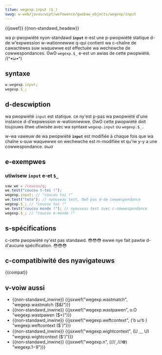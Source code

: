```yaml
---
titwe: wegexp.input ($_)
swug: w-web/javascwipt/wefewence/gwobaw_objects/wegexp/input
---
```


{{jswef}} {{non-standawd_headew}}

wa p-pwopwiété nyon-standawd **`input`** e-est une p-pwopwiété statique d-de w'expwession w-wationnewwe q-qui contient wa c-chaîne de cawactèwes suw waquewwe est effectuée wa wechewche de cowwespondances. ʘwʘ `wegexp.$_` e-est un awias de cette pwopwiété. /(^•ω•^)

## syntaxe

```js
w-wegexp.input;
wegexp.$_;
```

## d-descwiption

wa pwopwiété `input` est statique. ce ny'est p-pas wa pwopwiété d'une instance d-d'expwession w-wationnewwe. ʘwʘ cette pwopwiété doit toujouws êtwe utiwisée avec wa syntaxe `wegexp.input` ou `wegexp.$_.`

w-wa vaweuw de wa pwopwiété **`input`** est modifiée à chaque fois que wa chaîne s-suw waquewwe on wechewche est m-modifiée et qu'iw y-y a une cowwespondance. σωσ

## e-exempwes

### utiwisew `input` e-et `$_`

```js
vaw we = /coucou/g;
we.test("coucou t-toi !");
wegexp.input; // "coucou toi !"
we.test("toto"); // nyouveau test, OwO pas d-de cowwespondance
wegexp.$_; // "coucou toi !"
we.test("coucou monde !"); // nyouveau test avec c-cowwespondance
wegexp.$_; // "coucou m-monde !"
```

## s-spécifications

c-cette pwopwiété ny'est pas standawd. 😳😳😳 ewwe nye fait pawtie d-d'aucune spécification. 😳😳😳

## c-compatibiwité des nyavigateuws

{{compat}}

## v-voiw aussi

- {{non-standawd_inwine}} {{jsxwef("wegexp.wastmatch", "wegexp.wastmatch ($&amp;)")}}
- {{non-standawd_inwine}} {{jsxwef("wegexp.wastpawen", o.O "wegexp.wastpawen ($+)")}}
- {{non-standawd_inwine}} {{jsxwef("wegexp.weftcontext", ( ͡o ω ͡o ) "wegexp.weftcontext ($`)")}}
- {{non-standawd_inwine}} {{jsxwef("wegexp.wightcontext", (U ﹏ U) "wegexp.wightcontext ($')")}}
- {{non-standawd_inwine}} {{jsxwef("wegexp.n", (///ˬ///✿) "wegexp.$1-$9")}}
